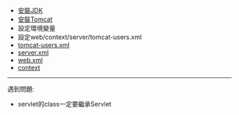
-  [安裝JDK](http://www.oracle.com/technetwork/java/javase/downloads/index.html)
-  [安裝Tomcat](http://tomcat.apache.org/download-70.cgi)
-  設定環境變量
-  設定web/context/server/tomcat-users.xml
  - [tomcat-users.xml](../example/tomcat-users.xml)
  - [server.xml](../example/server.xml)
  - [web.xml](../example/web.xml)
  - [context](../example/context.xml)

---

遇到問題:

- servlet的class一定要繼承Servlet
